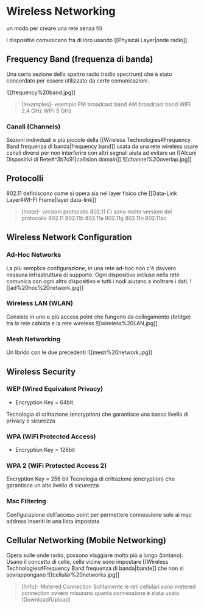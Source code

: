 # Wireless Networking
un modo per creare una rete senza fili

I dispositivi comunicano fra di loro usando [[Physical Layer|onde radio]]

## Frequency Band (frequenza di banda)
Una certa sezione dello spettro radio (radio spectrum) che è stato concordato per essere utilizzato da certe comunicazioni.

![[frequency%20band.jpg]]

>[!examples]- esempio
>FM broadcast band
>AM broadcast band
>WiFi 2,4 GHz
>WiFi 5 GHz

### Canali (Channels)
Sezioni individuali e più piccole della [[Wireless Technologies#Frequency Band frequenza di banda|frequency band]] usata da una rete wireless usare canali diversi per non interferire con altri segnali aiuta ad evitare un [[Alcuni Dispositivi di Rete#^3b7c91|collision domain]]
![[channel%20overlap.jpg]]


## Protocolli
802.11 definiscono come si opera sia nel layer fisico che [[Data-Link Layer#WI-FI Frame|layer data-link]] 

>[!note]- versioni protocollo 802.11
>Ci sono molte versioni del protocollo 802.11
>802.11b
>802.11a
>802.11g
>802.11n
>802.11ac

## Wireless Network Configuration
### Ad-Hoc Networks
La più semplice configurazione, in una rete ad-hoc non c'è davvero nessuna infrastruttura di supporto. Ogni dispositivo incluso nella rete comunica con ogni altro dispositivo e tutti i nodi aiutano a inoltrare i dati.
![[ad%20hoc%20network.jpg]]
### Wireless LAN (WLAN)
Consiste in uno o più access point che fungono da collegamento (bridge) tra la rete cablata e la rete wireless
![[wireless%20LAN.jpg]]
### Mesh Networking
Un Ibrido con le due precedenti
![[mesh%20network.jpg]]

## Wireless Security
### WEP (Wired Equivalent Privacy)
- Encryption Key = 64bit

Tecnologia di crittazione (encryption) che garantisce una basso livello di privacy e sicurezza

### WPA (WiFi Protected Access)
- Encryption Key = 128bit
### WPA 2 (WiFi Protected Access 2)
Encryption Key = 256 bit
Tecnologia di crittazione (encryption) che garantisce un alto livello di sicurezza

### Mac Filtering
Configurazione dell'access point per permettere connessione solo ai mac address inseriti in una lista impostata


## Cellular Networking (Mobile Networking)
Opera sulle onde radio, possono viaggiare molto più a lungo (lontano). Usano il concetto di celle, celle vicine sono impostare [[Wireless Technologies#Frequency Band frequenza di banda|bande]] che non si sovrappongano
![[cellular%20networks.jpg]]
>[!info]- Metered Connection
>Solitamente le reti cellulari sono metered connection ovvero misurano quanta connessione è stata usata (Download/Upload)




